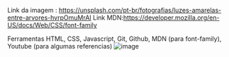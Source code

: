 Link da imagem : https://unsplash.com/pt-br/fotografias/luzes-amarelas-entre-arvores-hvrpOmuMrAI
Link MDN:https://developer.mozilla.org/en-US/docs/Web/CSS/font-family

Ferramentas HTML, CSS, Javascript, Git, Github, MDN (para font-family), Youtube (para algumas referencias) 
![image](https://github.com/user-attachments/assets/944a463c-e2cc-4ebf-9093-c8b3594cfc3d)
